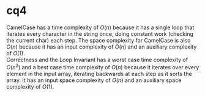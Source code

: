 # cq4

CamelCase has a time complexity of $O(n)$ because it has a single loop that iterates every character in the string once, doing constant work (checking the current char) each step.
The space complexity for CamelCase is also $O(n)$ because it has an input complexity of $O(n)$ and an auxiliary complexity of $O(1)$.
\
Correctness and the Loop Invariant has a worst case time complexity of $O(n^2)$ and a best case time complexity of $O(n)$ because it iterates over every element in the input array, iterating backwards at each step as it sorts the array.
It has an input space complexity of $O(n)$ and an auxiliary space complexity of  $O(1)$.
